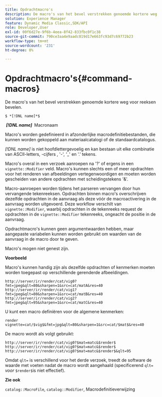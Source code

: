```yaml
---
title: Opdrachtmacro's
description: De macro's van het bevel verstrekken genoemde kortere weg voor reeksen bevelen.
solution: Experience Manager
feature: Dynamic Media Classic,SDK/API
role: Developer,User
exl-id: 00f6d27e-9f6b-4eea-8f42-833fbc0f1c38
source-git-commit: 790ce3aa4e9aadc019d17e663fc93d7c69772b23
workflow-type: tm+mt
source-wordcount: '231'
ht-degree: 0%

---
```


# Opdrachtmacro&#39;s{#command-macros}

De macro&#39;s van het bevel verstrekken genoemde kortere weg voor reeksen bevelen.

`$ *[!DNL name]*$`

**&#x200B; *[!DNL name]* &#x200B;** Macronaam

Macro&#39;s worden gedefinieerd in afzonderlijke macrodefinitiebestanden, die kunnen worden gekoppeld aan materiaalcatalogi of de standaardcatalogus.

*[!DNL name]* is niet hoofdlettergevoelig en kan bestaan uit elke combinatie van ASCII-letters, -cijfers , &#39;-&#39;, &#39;_&#39; en &#39;.&#39; tekens.

Macro&#39;s overal in een verzoek aanroepen na &#39;?&#39; of ergens in een `vignette::Modifier` veld. Macro&#39;s kunnen slechts een of meer opdrachten voor het renderen van afbeeldingen vertegenwoordigen en moeten worden gescheiden van andere opdrachten met scheidingstekens &#39;&amp;&#39;.

Macro-aanroepen worden tijdens het parseren vervangen door hun vervangende tekenreeksen. Opdrachten binnen macro&#39;s overschrijven dezelfde opdrachten in de aanvraag als deze vóór de macroactivering in de aanvraag worden uitgevoerd. Deze workflow verschilt van `vignette::Modifier`, waarbij opdrachten in de tekenreeks request de opdrachten in de `vignette::Modifier` tekenreeks, ongeacht de positie in de aanvraag.

Opdrachtmacro&#39;s kunnen geen argumentwaarden hebben, maar aangepaste variabelen kunnen worden gebruikt om waarden van de aanvraag in de macro door te geven.

Macro&#39;s mogen niet genest zijn.

**Voorbeeld**

Macro&#39;s kunnen handig zijn als dezelfde opdrachten of kenmerken moeten worden toegepast op verschillende gerenderde afbeeldingen.

`http://server/ir/render/cat/vig0?fmt=jpeg&qlt=80&sharpen=1&src=cat/matA&res=40 http://server/ir/render/cat/vig1?fmt=jpeg&qlt=80&sharpen=1&src=cat/matB&res=40 http://server/ir/render/cat/vig2?fmt=jpeg&qlt=95&sharpen=1&src=cat/matC&res=40`

U kunt een macro definiëren voor de algemene kenmerken:

`render vignette=cat/$vig$&fmt=jpg&qlt=80&sharpen=1&src=cat/$mat$&res=40`

De macro wordt als volgt gebruikt:

`http://server/ir/render/cat/vig0?$mat=matc&$render$ http://server/ir/render/cat/vig0?$mat=matc&$render$ http://server/ir/render/cat/vig0?$mat=matc&$render$&qlt=95`

Omdat `qlt=` is verschillend voor het derde verzoek, treedt de software de waarde met voeten nadat de macro wordt aangehaald (specificerend `qlt=` *voor* `$render$`is niet effectief).

**Zie ook**

`catalog::MacroFile`, `catalog::Modifier`, Macrodefinitieverwijzing

<!--<a id="section_297B7FCB285F4891AA76DF8393089931"></a>-->
